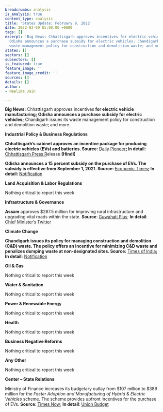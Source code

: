 ```yaml
---
breadcrumbs: analysis
is_analysis: true
content_type: analysis
title: 'States Update: February 9, 2022'
date: 2022-02-09 05:00:00 +0000
tags: []
excerpt: 'Big News: Chhattisgarh approves incentives for electric vehicle manufacturing;
  Odisha announces a purchase subsidy for electric vehicles; Chandigarh issues its
  waste management policy for construction and demolition waste; and more.'
states: []
sectors: []
subsectors: []
is_featured: true
feature_image: ''
feature_image_credit: ''
sources: []
details: []
author:
- Neelima Jain

---
```

**Big News:** Chhattisgarh approves incentives **for electric vehicle manufacturing; Odisha announces a purchase subsidy for electric vehicles;** Chandigarh issues its waste management policy for construction and demolition waste; and more.

**Industrial Policy & Business Regulations**

**Chhattisgarh’s cabinet approves an incentive package for producing electric vehicles (EVs) and batteries. Source:** [Daily Pioneer](https://www.dailypioneer.com/2022/state-editions/chhattisgarh-cabinet-approves-incentive-for-electric-vehicles.html)**; In detail:** [Chhattisgarh Press R](https://dprcg.gov.in/post/1643714168/Cabinet_Meeting_:_Date-_01_February_2022)elease **(Hindi)**

**Odisha announces a 15 percent subsidy on the purchase of EVs. The subsidy is effective from September 1, 2021. Source:** [Economic Times](https://economictimes.indiatimes.com/industry/renewables/odisha-announces-15-subsidy-on-purchase-of-electric-vehicles/articleshow/89271726.cms)**; In detail:** [Notification](https://twitter.com/IPR_Odisha/status/1488149746745176066)

**Land Acquisition & Labor Regulations**

Nothing critical to report this week

**Infrastructure & Governance**

**Assam** approves $267.5 million for improving rural infrastructure and upgrading vital roads within the state. **Source**: [Guwahati Plus](https://www.guwahatiplus.com/assam/assam-cabinet-approves-rs-2000-crore-for-rural-infrastructure-improvement); **In detail**: [Chief Minister’s Twitter](https://twitter.com/himantabiswa/status/1488833119612731395?s=20&t=oapWa2Mk08hbVgETFFS8uA)

**Climate Change**

**Chandigarh issues its policy for managing construction and demolition (C&D) waste. The policy offers an incentive for minimizing C&D waste and penalizes dumping waste at non-designated sites. Source:** [Times of India](https://timesofindia.indiatimes.com/city/chandigarh/admn-notifies-cd-waste-policy/articleshow/89285908.cms)**; In detail:** [Notification](https://chandigarh.gov.in/sites/default/files/jan2022/lg22-1533-0102.pdf)

**Oil & Gas**

Nothing critical to report this week

**Water & Sanitation**

Nothing critical to report this week

**Power & Renewable Energy**

Nothing critical to report this week

**Health**

Nothing critical to report this week

**Business Negative Reforms**

Nothing critical to report this week

**Any Other**

Nothing critical to report this week

**Center – State Relations**

Ministry of Finance increases its budgetary outlay from $107 million to $389 million for the _Faster Adoption and Manufacturing of Hybrid & Electric Vehicles_ scheme. The scheme provides upfront incentives for the purchase of EVs. **Source**: [Times Now](https://www.timesnownews.com/auto/features/article/allocation-for-ev-subsidies-in-india-gets-3-5x-increase-for-fy2023/855798); **In detail**: [Union Budget](https://www.indiabudget.gov.in/doc/eb/allsbe.pdf)